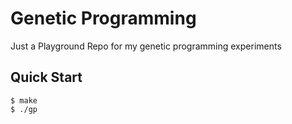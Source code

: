 # Genetic Programming

Just a Playground Repo for my genetic programming experiments

## Quick Start

```console
$ make
$ ./gp
```
